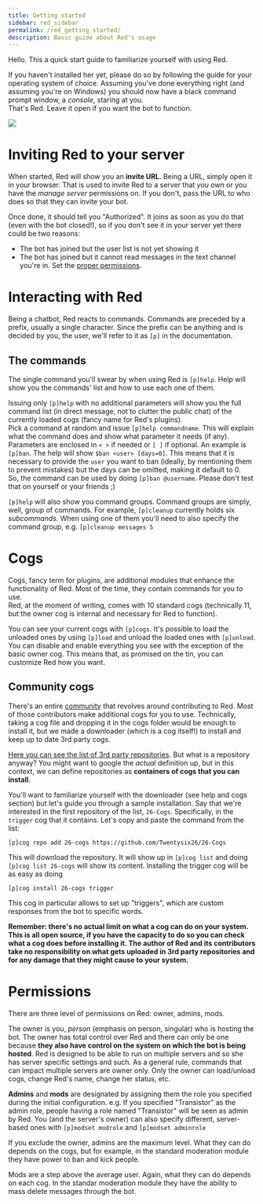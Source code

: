 ```yaml
---
title: Getting started
sidebar: red_sidebar
permalink: /red_getting_started/
description: Basic guide about Red's usage
---
```


Hello. This a quick start guide to familiarize yourself with using Red.  

If you haven't installed her yet, please do so by following the guide for your operating system of choice.
Assuming you've done everything right (and assuming you're on Windows) you should now have a black command prompt window, a *console*, staring at you.  
That's Red.  Leave it open if you want the bot to function.

![](https://i.imgur.com/an6AT2M.png)

# Inviting Red to your server

When started, Red will show you an **invite URL**. Being a URL, simply open it in your browser. That is used to invite Red to a server that *you own* or you have the *manage server* permissions on. If you don't, pass the URL to who does so that they can invite your bot.

Once done, it should tell you "Authorized". It joins as soon as you do that (even with the bot closed!), so if you don't see it in your server yet there could be two reasons:
- The bot has joined but the user list is not yet showing it
- The bot has joined but it cannot read messages in the text channel you're in. Set the [proper permissions](https://support.discordapp.com/hc/en-us/articles/206029707).

# Interacting with Red

Being a chatbot, Red reacts to commands. Commands are preceded by a prefix, usually a single character. Since the prefix can be anything and is decided by you, the user, we'll refer to it as `[p]` in the documentation.  

## The commands

The single command you'll swear by when using Red is `[p]help`. Help will show you the commands' list and how to use each one of them.

Issuing only `[p]help` with no additional parameters will show you the full command list (in direct message, not to clutter the public chat) of the currently loaded cogs (fancy name for Red's plugins).  
Pick a command at random and issue `[p]help commandname`. This will explain what the command does and show what parameter it needs (if any).
Parameters are enclosed in `< >` if needed or `[ ]` if optional.
An example is `[p]ban`. The help will show `$ban <user> [days=0]`. This means that it is necessary to provide the `user` you want to ban (ideally, by mentioning them to prevent mistakes) but the days can be omitted, making it default to 0.  
So, the command can be used by doing `[p]ban @username`. Please don't test that on yourself or your friends ;)

`[p]help` will also show you command groups. Command groups are simply, well, group of commands. For example, `[p]cleanup` currently holds six *subcommands*. When using one of them you'll need to also specify the command group, e.g. `[p]cleanup messages 5`

# Cogs

Cogs, fancy term for plugins, are additional modules that enhance the functionality of Red. Most of the time, they contain commands for you to use.  
Red, at the moment of writing, comes with 10 standard cogs (technically 11, but the owner cog is internal and necessary for Red to function). 

You can see your current cogs with `[p]cogs`. It's possible to load the unloaded ones by using `[p]load` and unload the loaded ones with `[p]unload`.  
You can disable and enable everything you see with the exception of the basic owner cog. This means that, as promised on the tin, you can customize Red how you want.

## Community cogs

There's an entire [community](https://discord.me/Red-DiscordBot) that revolves around contributing to Red. Most of those contributors make additional cogs for you to use.  Technically, taking a cog file and dropping it in the cogs folder would be enough to install it, but we made a downloader (which is a cog itself!) to install and keep up to date 3rd party cogs.  

[Here you can see the list of 3rd party repositories](https://twentysix26.github.io/Red-Docs/red_cog_approved_repos/). But what is a repository anyway? You might want to google the *actual* definition up, but in this context, we can define repositories as **containers of cogs that you can install**.  

You'll want to familiarize yourself with the downloader (see help and cogs section) but let's guide you through a sample installation. Say that we're interested in the first repository of the list, `26-Cogs`. Specifically, in the `trigger` cog that it contains. Let's copy and paste the command from the list:  

`[p]cog repo add 26-cogs https://github.com/Twentysix26/26-Cogs`

This will download the repository. It will show up in `[p]cog list` and doing `[p]cog list 26-cogs` will show its content.
Installing the trigger cog will be as easy as doing  

`[p]cog install 26-cogs trigger`  

This cog in particular allows to set up "triggers", which are custom responses from the bot to specific words.

**Remember: there's no actual limit on what a cog can do on your system. This is all open source, if you have the capacity to do so you can check what a cog does before installing it. The author of Red and its contributors take no responsibility on what gets uploaded in 3rd party repositories and for any damage that they might cause to your system.**

# Permissions

There are three level of permissions on Red: owner, admins, mods.  

The owner is you, *person* (emphasis on person, singular) who is hosting the bot. The owner has total control over Red and there can only be one because **they also have control on the system on which the bot is being hosted**.
Red is designed to be able to run on multiple servers and so she has server specific settings and such. As a general rule, commands that can impact multiple servers are owner only. 
Only the owner can load/unload cogs, change Red's name, change her status, etc.

**Admins** and **mods** are designated by assigning them the role you specified during the initial configuration. e.g. If you specified "Transistor" as the admin role, people having a role named "Transistor" will be seen as admin by Red. You (and the server's owner) can also specify different, server-based ones with `[p]modset modrole` and `[p]modset adminrole`

If you exclude the owner, admins are the maximum level. What they can do depends on the cogs, but for example, in the standard moderation module they have power to ban and kick people.

Mods are a step above the average user. Again, what they can do depends on each cog. In the standar moderation module they have the ability to mass delete messages through the bot.
